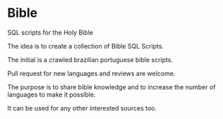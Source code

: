 # Bible
SQL scripts for the Holy Bible

The idea is to create a collection of Bible SQL Scripts.

The initial is a crawled brazilian portuguese bible scripts.

Pull request for new languages and reviews are welcome.

The purpose is to share bible knowledge and to increase the number of languages to make it possible.

It can be used for any other interested sources too.
